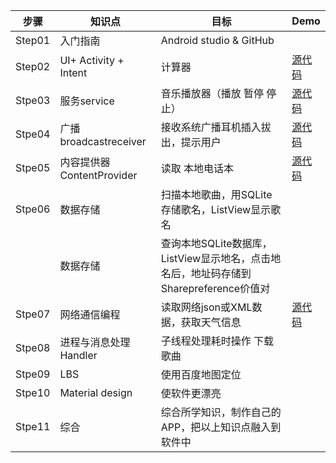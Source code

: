 步骤 | 知识点 | 目标 | Demo
----- | ----- | ----- | -----
Step01 | 入门指南  | Android studio & GitHub
Step02 | UI+  Activity + Intent | 计算器 | [源代码](https://github.com/HBU/AndroidLearning/tree/master/MyCalculator)
Stpe03 | 服务service     | 音乐播放器（播放 暂停 停止） | [源代码](https://github.com/HBU/AndroidLearning/tree/master/MusicPlayerSimple)
Stpe04 | 广播broadcastreceiver| 接收系统广播耳机插入拔出，提示用户 | [源代码](https://github.com/HBU/AndroidLearning/tree/master/BroadcastOfSystem)
Stpe05 | 内容提供器ContentProvider | 读取 本地电话本 | [源代码](https://github.com/HBU/AndroidLearning/tree/master/ContactsTest)
Stpe06 | 数据存储   | 扫描本地歌曲，用SQLite存储歌名，ListView显示歌名 | 
       | 数据存储   | 查询本地SQLite数据库，ListView显示地名，点击地名后，地址码存储到Sharepreference价值对 | 
Stpe07 | 网络通信编程 | 读取网络json或XML数据，获取天气信息 | [源代码](https://github.com/HBU/AndroidLearning/tree/master/WeatherForecatDemo)
Stpe08 | 进程与消息处理Handler | 子线程处理耗时操作 下载歌曲 | 
Stpe09 | LBS      | 使用百度地图定位 | 
Stpe10 | Material design | 使软件更漂亮 | 
Stpe11 | 综合 | 综合所学知识，制作自己的APP，把以上知识点融入到软件中
